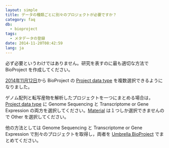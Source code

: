 ```yaml
---
layout: simple
title: データの種類ごとに別々のプロジェクトが必要ですか？
category: faq
db:
  - bioproject
tags: 
  - メタデータの登録
date: 2014-11-20T08:42:59
lang: ja
---
```




<p>必ず必要というわけではありません。研究を表すのに最も適切な方法で BioProject を作成してください。</p><p><a href="/news/ja/2014-11-12.html">2014年11月12日</a>から BioProject の <a href="/bioproject/submission.html#Project_data_type">Project data type</a> を複数選択できるようになりました。</p><p>ゲノム配列と転写産物を解析したプロジェクトを一つにまとめる場合は，<a href="/bioproject/submission.html#Project_data_type">Project data type</a> に Genome Sequencing と Transcriptome or Gene Expression の両方を選択してください。<a href="/bioproject/submission.html#Material">Material</a> は１つしか選択できませんので Other を選択してください。</p><p>他の方法としては Genome Sequencing と Transcriptome or Gene Expression で別々のプロジェクトを取得し，両者を <a href="/bioproject/submission.html#use-umbrella-project">Umbrella BioProject</a> でまとめてください。</p>
